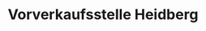 ---
title: "Vorverkaufsstelle Heidberg"
url: /braunschweig/vorverkaufsstelle-heidberg/
shop: Tickets
---
